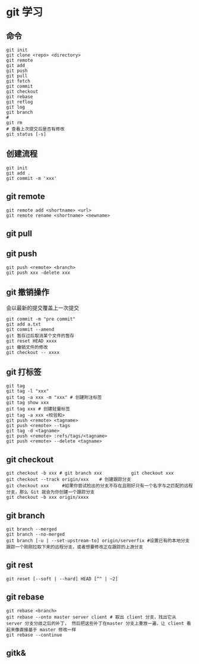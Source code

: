 # git 学习

## 命令
``` 
git init  
git clone <repo> <directory>  
git remote   
git add  
git push  
git pull  
git fetch  
git commit  
git checkout  
git rebase
git reflog
git log
git branch   
#  
git rm 
# 查看上次提交后是否有修改
git status [-s]                

```

## 创建流程
```
git init  
git add .  
git commit -m 'xxx'    
```

## git remote 
```
git remote add <shortname> <url>
git remote rename <shortname> <newname>

```

## git pull

## git push
```
git push <remote> <branch>
git push xxx -delete xxx
```

## git 撤销操作
会以最新的提交覆盖上一次提交
```
git commit -m "pre commit"
git add a.txt
git commit --amend
git 暂存过后取消某个文件的暂存
git reset HEAD xxxx
git 撤销文件的修改
git checkout -- xxxx
```

## git 打标签
```
git tag
git tag -l "xxx"
git tag -a xxx -m "xxx" # 创建附注标签
git tag show xxx
git tag xxx # 创建轻量标签
git tag -a xxx <校验和>
git push <remote> <tagname>
git push <remote> --tags
git tag -d <tagname>
git push <remote> :refs/tags/<tagname>
git push <remote> --delete <tagname>
```

## git checkout 
```
git checkout -b xxx # git branch xxx           git checkout xxx
git checkout --track origin/xxx    # 创建跟踪分支
git checkout xxx     #如果你尝试检出的分支不存在且刚好只有一个名字与之匹配的远程分支，那么 Git 就会为你创建一个跟踪分支
git checkout -b xxx origin/xxxx
```

## git branch
```
git branch --merged
git branch --no-merged
git branch [-u | --set-upstream-to] origin/serverfix #设置已有的本地分支跟踪一个刚刚拉取下来的远程分支，或者想要修改正在跟踪的上游分支
```

## git rest
```
git reset [--soft | --hard] HEAD [^^ | ~2]
```

## git rebase 
```
git rebase <branch>
git rebase --onto master server client # 取出 client 分支，找出它从 server 分支分歧之后的补丁， 然后把这些补丁在master 分支上重放一遍，让 client 看起来像直接基于 master 修改一样
git rebase --continue
```

## gitk&